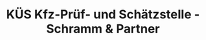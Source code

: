 ---
title: "KÜS Kfz-Prüf- und Schätzstelle - Schramm & Partner"
url: /mallersdorf-pfaffenberg/kues-kfz-pruef-und-schaetzstelle-schramm-und-partner/
shop: Autoservice
---